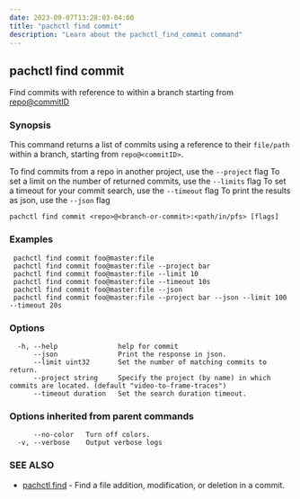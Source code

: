 ```yaml
---
date: 2023-09-07T13:28:03-04:00
title: "pachctl find commit"
description: "Learn about the pachctl_find_commit command"
---
```


## pachctl find commit

Find commits with reference to <filePath> within a branch starting from <repo@commitID>

### Synopsis

This command returns a list of commits using a reference to their `file/path` within a branch, starting from `repo@<commitID>`. 

 To find commits from a repo in another project, use the `--project` flag 
 To set a limit on the number of returned commits, use the `--limits` flag 
 To set a timeout for your commit search, use the `--timeout` flag 
 To print the results as json, use the `--json` flag 


```
pachctl find commit <repo>@<branch-or-commit>:<path/in/pfs> [flags]
```

### Examples

```
 pachctl find commit foo@master:file 
 pachctl find commit foo@master:file --project bar 
 pachctl find commit foo@master:file --limit 10 
 pachctl find commit foo@master:file --timeout 10s 
 pachctl find commit foo@master:file --json 
 pachctl find commit foo@master:file --project bar --json --limit 100 --timeout 20s 

```

### Options

```
  -h, --help               help for commit
      --json               Print the response in json.
      --limit uint32       Set the number of matching commits to return.
      --project string     Specify the project (by name) in which commits are located. (default "video-to-frame-traces")
      --timeout duration   Set the search duration timeout.
```

### Options inherited from parent commands

```
      --no-color   Turn off colors.
  -v, --verbose    Output verbose logs
```

### SEE ALSO

* [pachctl find](../pachctl_find)	 - Find a file addition, modification, or deletion in a commit.

